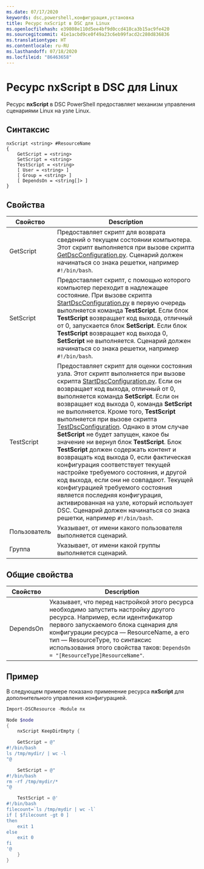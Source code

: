 ```yaml
---
ms.date: 07/17/2020
keywords: dsc,powershell,конфигурация,установка
title: Ресурс nxScript в DSC для Linux
ms.openlocfilehash: e39808e110d5ee4bf9d0ccd418ca3b15ac9fe420
ms.sourcegitcommit: 41e1acbd9ce0f49a23c6eb99facd2c280d836836
ms.translationtype: HT
ms.contentlocale: ru-RU
ms.lasthandoff: 07/18/2020
ms.locfileid: "86463658"
---
```

# <a name="dsc-for-linux-nxscript-resource"></a>Ресурс nxScript в DSC для Linux

Ресурс **nxScript** в DSC PowerShell предоставляет механизм управления сценариями Linux на узле Linux.

## <a name="syntax"></a>Синтаксис

```Syntax
nxScript <string> #ResourceName
{
    GetScript = <string>
    SetScript = <string>
    TestScript = <string>
    [ User = <string> ]
    [ Group = <string> ]
    [ DependsOn = <string[]> ]
}
```

## <a name="properties"></a>Свойства

|Свойство |Description |
|---|---|
|GetScript |Предоставляет скрипт для возврата сведений о текущем состоянии компьютера. Этот скрипт выполняется при вызове скрипта [GetDscConfiguration.py](https://github.com/Microsoft/PowerShell-DSC-for-Linux#performing-dsc-operations-from-the-linux-computer). Сценарий должен начинаться со знака решетки, например `#!/bin/bash`. |
|SetScript |Предоставляет скрипт, с помощью которого компьютер переходит в надлежащее состояние. При вызове скрипта [StartDscConfiguration.py](https://github.com/Microsoft/PowerShell-DSC-for-Linux#performing-dsc-operations-from-the-linux-computer) в первую очередь выполняется команда **TestScript**. Если блок **TestScript** возвращает код выхода, отличный от 0, запускается блок **SetScript**. Если блок **TestScript** возвращает код выхода 0, **SetScript** не выполняется. Сценарий должен начинаться со знака решетки, например `#!/bin/bash`. |
|TestScript |Предоставляет скрипт для оценки состояния узла. Этот скрипт выполняется при вызове скрипта [StartDscConfiguration.py](https://github.com/Microsoft/PowerShell-DSC-for-Linux#performing-dsc-operations-from-the-linux-computer). Если он возвращает код выхода, отличный от 0, выполняется команда **SetScript**. Если он возвращает код выхода 0, команда **SetScript** не выполняется. Кроме того, **TestScript** выполняется при вызове скрипта [TestDscConfiguration](https://github.com/Microsoft/PowerShell-DSC-for-Linux#performing-dsc-operations-from-the-linux-computer). Однако в этом случае **SetScript** не будет запущен, какое бы значение ни вернул блок **TestScript**. Блок **TestScript** должен содержать контент и возвращать код выхода 0, если фактическая конфигурация соответствует текущей настройке требуемого состояния, и другой код выхода, если они не совпадают. Текущей конфигурацией требуемого состояния является последняя конфигурация, активированная на узле, который использует DSC. Сценарий должен начинаться со знака решетки, например `#!/bin/bash`. |
|Пользователь |Указывает, от имени какого пользователя выполняется сценарий. |
|Группа |Указывает, от имени какой группы выполняется сценарий. |

## <a name="common-properties"></a>Общие свойства

|Свойство |Description |
|---|---|
|DependsOn |Указывает, что перед настройкой этого ресурса необходимо запустить настройку другого ресурса. Например, если идентификатор первого запускаемого блока сценария для конфигурации ресурса — ResourceName, а его тип — ResourceType, то синтаксис использования этого свойства таков: `DependsOn = "[ResourceType]ResourceName"`. |

## <a name="example"></a>Пример

В следующем примере показано применение ресурса **nxScript** для дополнительного управления конфигурацией.

```powershell
Import-DSCResource -Module nx

Node $node
{
    nxScript KeepDirEmpty {

    GetScript = @"
#!/bin/bash
ls /tmp/mydir/ | wc -l
"@

    SetScript = @"
#!/bin/bash
rm -rf /tmp/mydir/*
"@

    TestScript = @'
#!/bin/bash
filecount=`ls /tmp/mydir | wc -l`
if [ $filecount -gt 0 ]
then
    exit 1
else
    exit 0
fi
'@
    }
}
```
